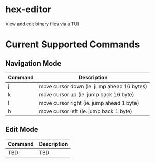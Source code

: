 # hex-editor
View and edit binary files via a TUI

# Current Supported Commands
## Navigation Mode
| Command | Description |
| ----------- | ----------- |
| j | move cursor down (ie. jump ahead 16 bytes) |
| k | move cursor up (ie. jump back 16 byte) |
| l | move cursor right (ie. jump ahead 1 byte) |
| h | move cursor left (ie. jump back 1 byte) |

## Edit Mode
| Command | Description |
| ----------- | ----------- |
| TBD | TBD |
